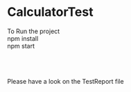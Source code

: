 # CalculatorTest

To Run the project <br />
npm install <br />
npm start<br />

<br />
<br />
<br />
Please have a look on the TestReport file

